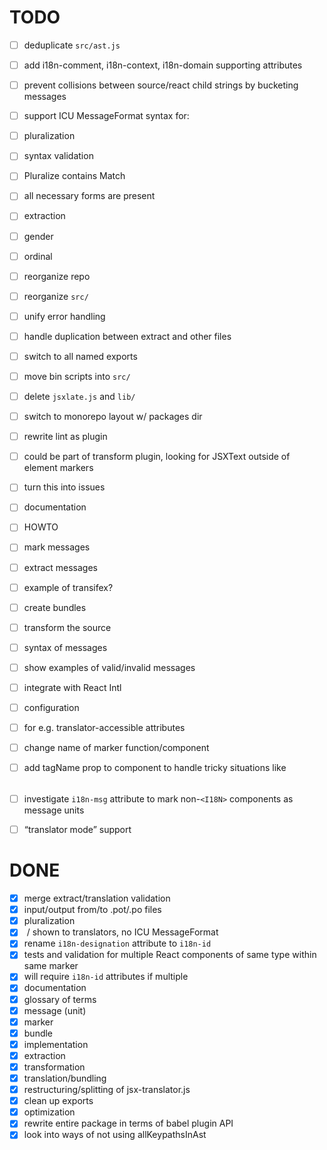 # TODO

- [ ] deduplicate `src/ast.js`
- [ ] add i18n-comment, i18n-context, i18n-domain supporting attributes
 - [ ] prevent collisions between source/react child strings by bucketing messages
- [ ] support ICU MessageFormat syntax for:
 - [ ] pluralization
  - [ ] syntax validation
   - [ ] Pluralize contains Match
   - [ ] all necessary forms are present
  - [ ] extraction
 - [ ] gender
 - [ ] ordinal
- [ ] reorganize repo
 - [ ] reorganize `src/`
  - [ ] unify error handling
  - [ ] handle duplication between extract and other files
   - [ ] switch to all named exports
  - [ ] move bin scripts into `src/`
 - [ ] delete `jsxlate.js` and `lib/`
 - [ ] switch to monorepo layout w/ packages dir
- [ ] rewrite lint as plugin
 - [ ] could be part of transform plugin, looking for JSXText outside of element markers
- [ ] turn this into issues
- [ ] documentation
 - [ ] HOWTO
  - [ ] mark messages
  - [ ] extract messages
   - [ ] example of transifex?
  - [ ] create bundles
  - [ ] transform the source
 - [ ] syntax of messages
  - [ ] show examples of valid/invalid messages
 - [ ] integrate with React Intl
- [ ] configuration
 - [ ] for e.g. translator-accessible attributes
 - [ ] change name of marker function/component
- [ ] add tagName prop to <I18N> component to handle tricky situations like <option>
- [ ] investigate `i18n-msg` attribute to mark non-`<I18N>` components as message units
- [ ] “translator mode” support


# DONE

- [x] merge extract/translation validation
- [x] input/output from/to .pot/.po files
- [x] pluralization
 - [x] <Pluralize> / <Match> shown to translators, no ICU MessageFormat
- [x] rename `i18n-designation` attribute to `i18n-id`
- [x] tests and validation for multiple React components of same type within same marker
 - [x] will require `i18n-id` attributes if multiple
- [x] documentation
 - [x] glossary of terms
  - [x] message (unit)
  - [x] marker
  - [x] bundle
 - [x] implementation
  - [x] extraction
  - [x] transformation
  - [x] translation/bundling
- [x] restructuring/splitting of jsx-translator.js
 - [x] clean up exports
- [x] optimization
 - [x] rewrite entire package in terms of babel plugin API
 - [x] look into ways of not using allKeypathsInAst
